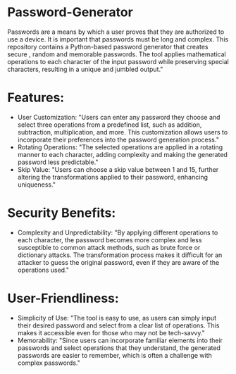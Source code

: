 # Password-Generator
Passwords are a means by which a user proves that they are authorized to use a device.
It is important that passwords must be long and complex.
This repository contains a Python-based password generator that creates secure , random and memorable passwords. The tool applies mathematical operations to each character of the input password while preserving special characters, resulting in a unique and jumbled output."

# Features:
- User Customization: "Users can enter any password they choose and select three operations from a predefined list, such as addition, subtraction, multiplication, and more. This customization allows users to incorporate their preferences into the password generation process."
- Rotating Operations: "The selected operations are applied in a rotating manner to each character, adding complexity and making the generated password less predictable."
- Skip Value: "Users can choose a skip value between 1 and 15, further altering the transformations applied to their password, enhancing uniqueness."

# Security Benefits:
- Complexity and Unpredictability: "By applying different operations to each character, the password becomes more complex and less susceptible to common attack methods, such as brute force or dictionary attacks. The transformation process makes it difficult for an attacker to guess the original password, even if they are aware of the operations used."
  
# User-Friendliness:
- Simplicity of Use: "The tool is easy to use, as users can simply input their desired password and select from a clear list of operations. This makes it accessible even for those who may not be tech-savvy."
- Memorability: "Since users can incorporate familiar elements into their passwords and select operations that they understand, the generated passwords are easier to remember, which is often a challenge with complex passwords."

